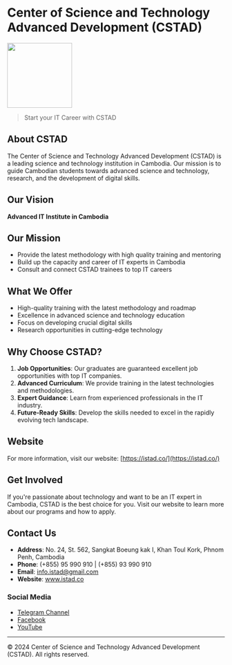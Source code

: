 # Center of Science and Technology Advanced Development (CSTAD)

<img src="https://istad.co/resources/img/logo_md.png" width="150">

> Start your IT Career with CSTAD

## About CSTAD

The Center of Science and Technology Advanced Development (CSTAD) is a leading science and technology institution in Cambodia. Our mission is to guide Cambodian students towards advanced science and technology, research, and the development of digital skills.

## Our Vision

**Advanced IT Institute in Cambodia**

## Our Mission

- Provide the latest methodology with high quality training and mentoring
- Build up the capacity and career of IT experts in Cambodia
- Consult and connect CSTAD trainees to top IT careers

## What We Offer

- High-quality training with the latest methodology and roadmap
- Excellence in advanced science and technology education
- Focus on developing crucial digital skills
- Research opportunities in cutting-edge technology

## Why Choose CSTAD?

1. **Job Opportunities**: Our graduates are guaranteed excellent job opportunities with top IT companies.
2. **Advanced Curriculum**: We provide training in the latest technologies and methodologies.
3. **Expert Guidance**: Learn from experienced professionals in the IT industry.
4. **Future-Ready Skills**: Develop the skills needed to excel in the rapidly evolving tech landscape.

## Website

For more information, visit our website: [https://istad.co/](https://istad.co/)

## Get Involved

If you're passionate about technology and want to be an IT expert in Cambodia, CSTAD is the best choice for you. Visit our website to learn more about our programs and how to apply.

## Contact Us

- **Address**: No. 24, St. 562, Sangkat Boeung kak I, Khan Toul Kork, Phnom Penh, Cambodia
- **Phone**: (+855) 95 990 910 | (+855) 93 990 910
- **Email**: info.istad@gmail.com
- **Website**: www.istad.co

### Social Media

- [Telegram Channel](https://t.me/istadkh)
- [Facebook](https://www.facebook.com/istad.co)
- [YouTube](https://www.youtube.com/@istad)

---

© 2024 Center of Science and Technology Advanced Development (CSTAD). All rights reserved.
